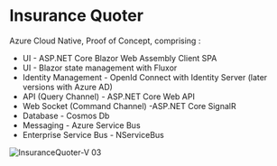 # Insurance Quoter
Azure Cloud Native, Proof of Concept, comprising :
- UI - ASP.NET Core Blazor Web Assembly Client SPA 
- UI - Blazor state management with Fluxor
- Identity Management - OpenId Connect with Identity Server (later versions with Azure AD)
- API (Query Channel) - ASP.NET Core Web API
- Web Socket (Command Channel) -ASP.NET Core SignalR
- Database - Cosmos Db 
- Messaging - Azure Service Bus
- Enterprise Service Bus - NServiceBus

![InsuranceQuoter-V 03](https://user-images.githubusercontent.com/8544425/149145345-cd37dc7c-0291-41c8-b131-a68398cbe08f.png)
